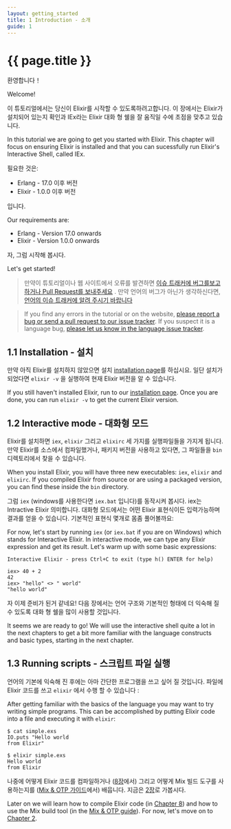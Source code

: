 ```yaml
---
layout: getting_started
title: 1 Introduction - 소개
guide: 1
---
```


# {{ page.title }}

  <div class="toc"></div>

환영합니다！

Welcome!

이 튜토리얼에서는 당신이 Elixir를 시작할 수 있도록하려고합니다. 이 장에서는 Elixir가 설치되어 있는지 확인과 IEx라는 Elixir 대화 형 쉘을 잘 움직일 수에 초점을 맞추고 있습니다.

In this tutorial we are going to get you started with Elixir. This chapter will focus on ensuring Elixir is installed and that you can sucessfully run Elixir's Interactive Shell, called IEx.

필요한 것은:

  * Erlang - 17.0 이후 버전
  * Elixir - 1.0.0 이후 버전

입니다.

Our requirements are:

  * Erlang - Version 17.0 onwards
  * Elixir - Version 1.0.0 onwards

자, 그럼 시작해 봅시다.

Let's get started!

> 만약이 튜토리얼이나 웹 사이트에서 오류를 발견하면 [이슈 트래커에 버그를보고하거나 Pull Request를 보내주세요](https://github.com/elixir-lang/elixir-lang.github.com) . 만약 언어의 버그가 아닌가 생각하신다면, [언어의 이슈 트래커에 알려 주시기 바랍니다](https://github.com/elixir-lang/elixir/issues)

> If you find any errors in the tutorial or on the website, [please report a bug or send a pull request to our issue tracker](https://github.com/elixir-lang/elixir-lang.github.com). If you suspect it is a language bug, [please let us know in the language issue tracker](https://github.com/elixir-lang/elixir/issues).

## 1.1 Installation - 설치

만약 아직 Elixir를 설치하지 않았으면 설치 [installation page](/install.html)를 하십시요. 일단 설치가 되었다면 `elixir -v` 을 실행하여 현재 Elixir 버전을 알 수 있습니다.

If you still haven't installed Elixir, run to our [installation page](/install.html). Once you are done, you can run `elixir -v` to get the current Elixir version.

## 1.2 Interactive mode - 대화형 모드

Elixir를 설치하면 `iex`, `elixir` 그리고 `elixirc` 세 가지를 실행파일들을 가지게 됩니다. 만약 Elixir를 소스에서 컴파일했거나, 패키지 버전을 사용하고 있다면, 그 파일들을 `bin` 디렉토리에서 찾을 수 있습니다.

When you install Elixir, you will have three new executables: `iex`, `elixir` and `elixirc`. If you compiled Elixir from source or are using a packaged version, you can find these inside the `bin` directory.

그럼 `iex` (windows를 사용한다면 `iex.bat` 입니다)를 동작시켜 봅시다. iex는 Intractive Elixir 의미합니다. 대화형 모드에서는 어떤 Elixir 표현식이든 입력가능하며 결과를 얻을 수 있습니다. 기본적인 표현식 몇개로 몸좀 풀어볼까요:

For now, let's start by running `iex` (or `iex.bat` if you are on Windows) which stands for Interactive Elixir. In interactive mode, we can type any Elixir expression and get its result. Let's warm up with some basic expressions:

```text
Interactive Elixir - press Ctrl+C to exit (type h() ENTER for help)

iex> 40 + 2
42
iex> "hello" <> " world"
"hello world"
```

자 이제 준비가 된거 같네요! 다음 장에서는 언어 구조와 기본적인 형태에 더 익숙해 질 수 있도록 대화 형 쉘을 많이 사용할 것입니다.

It seems we are ready to go! We will use the interactive shell quite a lot in the next chapters to get a bit more familiar with the language constructs and basic types, starting in the next chapter.

## 1.3 Running scripts - 스크립트 파일 실행

언어의 기본에 익숙해 진 후에는 아마 간단한 프로그램을 쓰고 싶어 질 것입니다. 파일에 Elixir 코드를 쓰고 `elixir` 에서 수행 할 수 있습니다 :

After getting familiar with the basics of the language you may want to try writing simple programs. This can be accomplished by putting Elixir code into a file and executing it with `elixir`:

```text
$ cat simple.exs
IO.puts "Hello world
from Elixir"

$ elixir simple.exs
Hello world
from Elixir
```

나중에 어떻게 Elixir 코드를 컴파일하거나 ([8장](/getting_started/8.html)에서) 그리고 어떻게 Mix 빌드 도구를 사용하는지를 ([Mix & OTP 가이드](/getting_started/mix_otp/1.html )에서) 배웁니다. 지금은 [2장](/getting_started/2.html)로 가봅시다.

Later on we will learn how to compile Elixir code (in [Chapter 8](/getting_started/8.html)) and how to use the Mix build tool (in the [Mix & OTP guide](/getting_started/mix_otp/1.html)). For now, let's move on to [Chapter 2](/getting_started/2.html).
